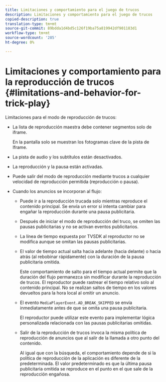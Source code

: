 ```yaml
---
title: Limitaciones y comportamiento para el juego de trucos
description: Limitaciones y comportamiento para el juego de trucos
copied-description: true
translation-type: tm+mt
source-git-commit: 89bdda1d4bd5c126f19ba75a819942df901183d1
workflow-type: tm+mt
source-wordcount: '285'
ht-degree: 0%

---
```



# Limitaciones y comportamiento para la reproducción de trucos {#limitations-and-behavior-for-trick-play}

<!--<a id="section_2BC43539C5C142E085D06A7E35C76726"></a>-->

Limitaciones para el modo de reproducción de trucos:

* La lista de reproducción maestra debe contener segmentos solo de iframe.

   En la pantalla solo se muestran los fotogramas clave de la pista de Iframe.
* La pista de audio y los subtítulos están desactivados.
* La reproducción y la pausa están activadas.
* Puede salir del modo de reproducción mediante trucos a cualquier velocidad de reproducción permitida (reproducción o pausa).
* Cuando los anuncios se incorporan al flujo:

   * Puede ir a la reproducción trucada solo mientras reproduce el contenido principal. Se envía un error si intenta cambiar para engañar la reproducción durante una pausa publicitaria.
   * Después de iniciar el modo de reproducción del truco, se omiten las pausas publicitarias y no se activan eventos publicitarios.
   * La línea de tiempo expuesta por TVSDK al reproductor no se modifica aunque se omitan las pausas publicitarias.
   * El valor de tiempo actual salta hacia adelante (hacia delante) o hacia atrás (al rebobinar rápidamente) con la duración de la pausa publicitaria omitida.

      Este comportamiento de salto para el tiempo actual permite que la duración del flujo permanezca sin modificar durante la reproducción de trucos. El reproductor puede rastrear el tiempo relativo solo al contenido principal. No se realizan saltos de tiempo en los valores devueltos para la hora local al omitir un anuncio.
   * El evento `MediaPlayerEvent.AD_BREAK_SKIPPED` se envía inmediatamente antes de que se omita una pausa publicitaria.

      El reproductor puede utilizar este evento para implementar lógica personalizada relacionada con las pausas publicitarias omitidas.

   * Salir de la reproducción de trucos invoca la misma política de reproducción de anuncios que al salir de la llamada a otro punto del contenido.

      Al igual que con la búsqueda, el comportamiento depende de si la política de reproducción de la aplicación es diferente de la predeterminada. El valor predeterminado es que la última pausa publicitaria omitida se reproduce en el punto en el que sale de la reproducción engañosa.

